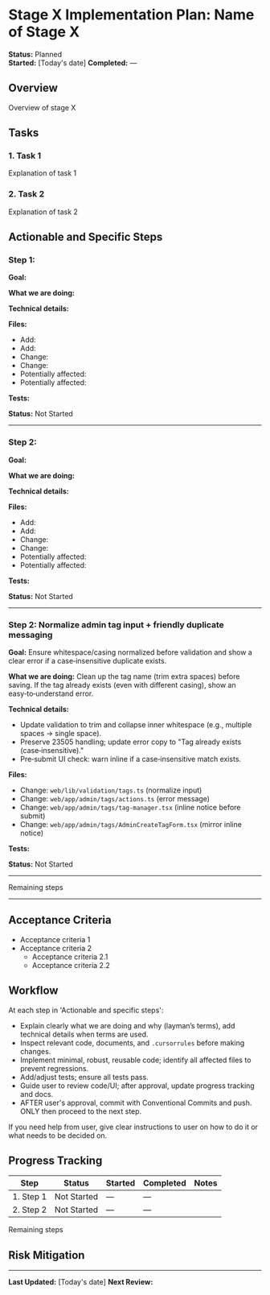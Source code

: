 # Stage X Implementation Plan: Name of Stage X

**Status:** Planned  
**Started:** [Today's date]
**Completed:** —

## Overview

Overview of stage X

## Tasks

### 1. Task 1
Explanation of task 1

### 2. Task 2  
Explanation of task 2


## Actionable and Specific Steps

### Step 1: 
**Goal:** 

**What we are doing:** 

**Technical details:**

**Files:**
- Add: 
- Add: 
- Change:
- Change:
- Potentially affected:
- Potentially affected:

**Tests:** 

**Status:** Not Started

---

### Step 2: 
**Goal:** 

**What we are doing:** 

**Technical details:**

**Files:**
- Add: 
- Add: 
- Change:
- Change:
- Potentially affected:
- Potentially affected:

**Tests:** 

**Status:** Not Started

--- 
### Step 2: Normalize admin tag input + friendly duplicate messaging
**Goal:** Ensure whitespace/casing normalized before validation and show a clear error if a case‑insensitive duplicate exists.

**What we are doing:** Clean up the tag name (trim extra spaces) before saving. If the tag already exists (even with different casing), show an easy‑to‑understand error.

**Technical details:**
- Update validation to trim and collapse inner whitespace (e.g., multiple spaces → single space).
- Preserve 23505 handling; update error copy to "Tag already exists (case‑insensitive)."
- Pre‑submit UI check: warn inline if a case‑insensitive match exists.

**Files:**
- Change: `web/lib/validation/tags.ts` (normalize input)
- Change: `web/app/admin/tags/actions.ts` (error message)
- Change: `web/app/admin/tags/tag-manager.tsx` (inline notice before submit)
- Change: `web/app/admin/tags/AdminCreateTagForm.tsx` (mirror inline notice)

**Tests:** 

**Status:** Not Started

---

Remaining steps

---

## Acceptance Criteria

- Acceptance criteria 1
- Acceptance criteria 2
  - Acceptance criteria 2.1
  - Acceptance criteria 2.2


## Workflow

At each step in 'Actionable and specific steps':

- Explain clearly what we are doing and why (layman’s terms), add technical details when terms are used.
- Inspect relevant code, documents, and `.cursorrules` before making changes.
- Implement minimal, robust, reusable code; identify all affected files to prevent regressions.
- Add/adjust tests; ensure all tests pass.
- Guide user to review code/UI; after approval, update progress tracking and docs.
- AFTER user's approval, commit with Conventional Commits and push. ONLY then proceed to the next step.

If you need help from user, give clear instructions to user on how to do it or what needs to be decided on.

## Progress Tracking

| Step | Status | Started | Completed | Notes |
|------|--------|---------|-----------|-------|
| 1. Step 1 | Not Started | — | — |  |
| 2. Step 2 | Not Started | — | — |  |
Remaining steps

## Risk Mitigation


---

**Last Updated:** [Today's date] 
**Next Review:** 


